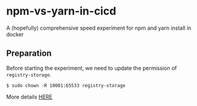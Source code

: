 # npm-vs-yarn-in-cicd
A (hopefully) comprehensive speed experiment for npm and yarn install in docker

## Preparation

Before starting the experiment, we need to update the permission of `registry-storage`.

```
$ sudo chown -R 10001:65533 registry-storage
```

More details [HERE](https://verdaccio.org/docs/en/docker.html#running-verdaccio-using-docker)
